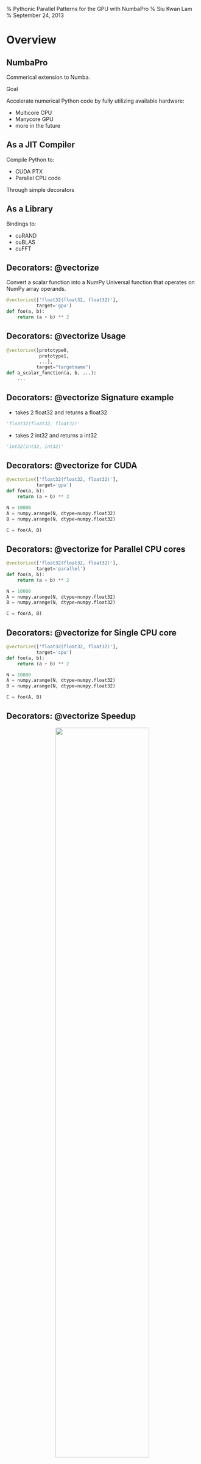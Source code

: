 % Pythonic Parallel Patterns for the GPU with NumbaPro
% Siu Kwan Lam
% September 24, 2013

# Overview

## NumbaPro

Commerical extension to Numba.

Goal

Accelerate numerical Python code by fully utilizing available hardware:

- Multicore CPU
- Manycore GPU
- more in the future

## As a JIT Compiler

Compile Python to:

- CUDA PTX
- Parallel CPU code

Through simple decorators

## As a Library

Bindings to:

- cuRAND
- cuBLAS
- cuFFT


## Decorators: @vectorize

Convert a scalar function into a NumPy Universal function that operates on NumPy array operands.

```python
@vectorize(['float32(float32, float32)'], 
           target='gpu')
def foo(a, b):
    return (a + b) ** 2
```

## Decorators: @vectorize Usage

```python
@vectorize([prototype0,
            prototype1,
            ...],
           target="targetname")
def a_scalar_function(a, b, ...):
    ...
```

## Decorators: @vectorize Signature example

- takes 2 float32 and returns a float32

```python
'float32(float32, float32)'
```

- takes 2 int32 and returns a int32

```python
'int32(int32, int32)'
```


## Decorators: @vectorize for CUDA

```python
@vectorize(['float32(float32, float32)'], 
           target='gpu')
def foo(a, b):
    return (a + b) ** 2

N = 10000
A = numpy.arange(N, dtype=numpy.float32)
B = numpy.arange(N, dtype=numpy.float32)

C = foo(A, B)
```

## Decorators: @vectorize for Parallel CPU cores

```python
@vectorize(['float32(float32, float32)'], 
           target='parallel')
def foo(a, b):
    return (a + b) ** 2

N = 10000
A = numpy.arange(N, dtype=numpy.float32)
B = numpy.arange(N, dtype=numpy.float32)

C = foo(A, B)
```


## Decorators: @vectorize for Single CPU core

```python
@vectorize(['float32(float32, float32)'], 
           target='cpu')
def foo(a, b):
    return (a + b) ** 2

N = 10000
A = numpy.arange(N, dtype=numpy.float32)
B = numpy.arange(N, dtype=numpy.float32)

C = foo(A, B)
```

## Decorators: @vectorize Speedup

<center>
<img width="70%" src="img/vectorize_speedup_teslaC2075.png" />
</center>

## Decorators: @guvectorize

Creates a Generialized Universal Function from a Python function

```python
@guvectorize([prototype0,
              prototype1,
              ...], 
             signature)
def gufunc_core(a, b, ...):
    ...
```

## Decorators: @guvectorize Usage

- Prototypes are the same as `@vectorize`
- The signature specificies the dimension requirement:

Signature example matrix-matrix multiplication

```python
"(m, n), (n, p) -> (m, p)"
```

## Decorators: @guvectorize CUDA

```python
prototype = '''void(float32[:,:], 
                    float32[:,:], 
                    float32[:,:])'''
@guvectorize([prototype], '(m,n),(n,p)->(m,p)',
             target='gpu')
def matmulcore(A, B, C):
    m, n = A.shape
    n, p = B.shape
    for i in range(m):
        for j in range(p):
            C[i, j] = 0
            for k in range(n):
                C[i, j] += A[i, k] * B[k, j]
```


## Decorators: @guvectorize Launch

Performs batch matrix-matrix multiplication

```python
matrix_ct = 1000
# creates an array of 1000 x 2 x 4
A = np.arange(matrix_ct * 2 * 4, 
              dtype=np.float32
              ).reshape(matrix_ct, 2, 4)
# creates an array of 1000 x 4 x 5
B = np.arange(matrix_ct * 4 * 5, 
              dtype=np.float32
              ).reshape(matrix_ct, 4, 5)
# outputs an array of 1000 x 2 x 5
C = gufunc(A, B)
```

## Decorators: @guvectorize Summary

- Similar to `@vectorize` but can use array as operands to the core function.
- Can also target the CPU.

# Control Memory Transfer

## to_device

```python
A = numpy.arange(10)    # cpu
dA = cuda.to_device(A)  # gpu
```

## copy_to_host

```python
A = dA.copy_to_host()
```

## device_array

Allocate device array like NumPy array

```python
B = cuda.device_array(shape=(2,3,4))
C = cuda.device_array(shape=10, 
                      dtype=numpy.float32)
```

# CUDA Library Support

## FFT convolution

- Use cuFFT to build a FFT convolution.

## Forward FFT

```python
from numbapro.cudalib import cufft

fft = cufft.fft(host_or_device_array)
cufft.fft_inplace(host_or_device_array)
```

## Inverse FFT

```python
from numbapro.cudalib import cufft

fft = cufft.ifft(host_or_device_array)
cufft.ifft_inplace(host_or_device_array)
```

## FFT Convolution

```python
d_img = cuda.to_device(img)     # image
d_fltr = cuda.to_device(fltr)   # filter

cufft.fft_inplace(img)
cufft.fft_inplace(fltr)

vmult(img, fltr, out=img)

cufft.ifft_inplace(img)

filted_img = d_img.copy_to_host()
```

## Where to Get?

<center>
Parts of Anaconda Accelerate
https://store.continuum.io/cshop/accelerate/
</center>